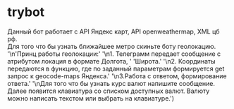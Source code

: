 # trybot

Данный бот работает с API Яндекс карт, API openweathermap, XML цб рф.<br>
                                                   Для того что бы узнать ближайшее метро скиньте боту геолокацию.
                                                   '\n'Принц работы геолокации:'
                                                   '\n1. Телеграмм передает сообщение с атрибутом локация в формате Долгота, '
                                                   'Широта.'
                                                   '\n2. Координаты передаются в функцию, где по заданный параметрам формируется get запрос к geocode-maps Яндекса.'
                                                   '\n3.Работа с ответом, формирование ответа.'
                                                   '\nДля того что бы узнать курс валют напишите сообщение. Далее появится клавиатура со списком доступных валют. Валюту можно написать текстом или выбрать на клавиатуре.')
